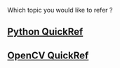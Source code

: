 Which topic you would like to refer ?

## [Python QuickRef](pythonRef.md)
## [OpenCV QuickRef](OpenCVRef.md)
